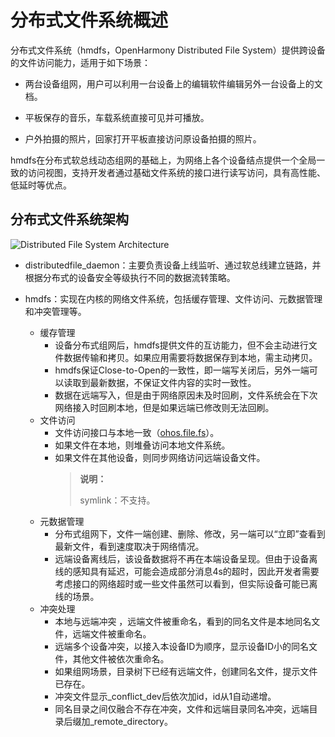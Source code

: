 # 分布式文件系统概述

分布式文件系统（hmdfs，OpenHarmony Distributed File System）提供跨设备的文件访问能力，适用于如下场景：

- 两台设备组网，用户可以利用一台设备上的编辑软件编辑另外一台设备上的文档。

- 平板保存的音乐，车载系统直接可见并可播放。

- 户外拍摄的照片，回家打开平板直接访问原设备拍摄的照片。

hmdfs在分布式软总线动态组网的基础上，为网络上各个设备结点提供一个全局一致的访问视图，支持开发者通过基础文件系统的接口进行读写访问，具有高性能、低延时等优点。

## 分布式文件系统架构

![Distributed File System Architecture](figures/distributed-file-system-architecture.png)

- distributedfile_daemon：主要负责设备上线监听、通过软总线建立链路，并根据分布式的设备安全等级执行不同的数据流转策略。

- hmdfs：实现在内核的网络文件系统，包括缓存管理、文件访问、元数据管理和冲突管理等。
  - 缓存管理
    - 设备分布式组网后，hmdfs提供文件的互访能力，但不会主动进行文件数据传输和拷贝。如果应用需要将数据保存到本地，需主动拷贝。
    - hmdfs保证Close-to-Open的一致性，即一端写关闭后，另外一端可以读取到最新数据，不保证文件内容的实时一致性。
    - 数据在远端写入，但是由于网络原因未及时回刷，文件系统会在下次网络接入时回刷本地，但是如果远端已修改则无法回刷。
  - 文件访问
    - 文件访问接口与本地一致（[ohos.file.fs](../reference/apis-core-file-kit/js-apis-file-fs.md)）。
    - 如果文件在本地，则堆叠访问本地文件系统。
    - 如果文件在其他设备，则同步网络访问远端设备文件。
        > **说明：**
        >
        > symlink：不支持。
  - 元数据管理
    - 分布式组网下，文件一端创建、删除、修改，另一端可以“立即”查看到最新文件，看到速度取决于网络情况。
    - 远端设备离线后，该设备数据将不再在本端设备呈现。但由于设备离线的感知具有延迟，可能会造成部分消息4s的超时，因此开发者需要考虑接口的网络超时或一些文件虽然可以看到，但实际设备可能已离线的场景。
  - 冲突处理
    - 本地与远端冲突 ，远端文件被重命名，看到的同名文件是本地同名文件，远端文件被重命名。
    - 远端多个设备冲突，以接入本设备ID为顺序，显示设备ID小的同名文件，其他文件被依次重命名。
    - 如果组网场景，目录树下已经有远端文件，创建同名文件，提示文件已存在。
    - 冲突文件显示_conflict_dev后依次加id，id从1自动递增。
    - 同名目录之间仅融合不存在冲突，文件和远端目录同名冲突，远端目录后缀加_remote_directory。
